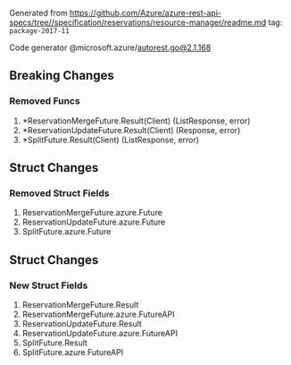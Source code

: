 Generated from https://github.com/Azure/azure-rest-api-specs/tree//specification/reservations/resource-manager/readme.md tag: `package-2017-11`

Code generator @microsoft.azure/autorest.go@2.1.168

## Breaking Changes

### Removed Funcs

1. *ReservationMergeFuture.Result(Client) (ListResponse, error)
1. *ReservationUpdateFuture.Result(Client) (Response, error)
1. *SplitFuture.Result(Client) (ListResponse, error)

## Struct Changes

### Removed Struct Fields

1. ReservationMergeFuture.azure.Future
1. ReservationUpdateFuture.azure.Future
1. SplitFuture.azure.Future

## Struct Changes

### New Struct Fields

1. ReservationMergeFuture.Result
1. ReservationMergeFuture.azure.FutureAPI
1. ReservationUpdateFuture.Result
1. ReservationUpdateFuture.azure.FutureAPI
1. SplitFuture.Result
1. SplitFuture.azure.FutureAPI
